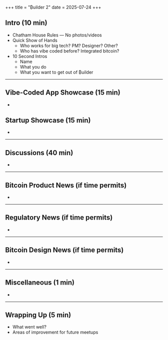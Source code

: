 +++
title = "₿uilder 2"
date = 2025-07-24
+++

## Intro (10 min)

- Chatham House Rules — No photos/videos
- Quick Show of Hands
  - Who works for big tech? PM? Designer? Other?
  - Who has vibe coded before? Integrated bitcoin?
- 10 Second Intros
  - Name
  - What you do
  - What you want to get out of ₿uilder

---

## Vibe-Coded App Showcase (15 min)
- 
  
## Startup Showcase (15 min) 
- 

---

## Discussions (40 min)

- 

---

## Bitcoin Product News (if time permits) 
- 
---

## Regulatory News (if time permits)
- 

---

## Bitcoin Design News (if time permits)

- 

---

## Miscellaneous (1 min)

- 

---

## Wrapping Up (5 min)

- What went well?
- Areas of improvement for future meetups 
